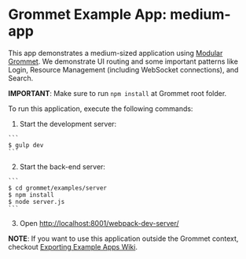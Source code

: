 # Grommet Example App: medium-app

This app demonstrates a medium-sized application using [Modular Grommet](http://grommet.io/docs/documentation/modular-grommet).
We demonstrate UI routing and some important patterns like Login, Resource Management (including WebSocket connections), and Search.

**IMPORTANT**: Make sure to run `npm install` at Grommet root folder.

To run this application, execute the following commands:

  1. Start the development server:

    ```
    $ gulp dev
    ```

  2. Start the back-end server:

    ```
    $ cd grommet/examples/server
    $ npm install
    $ node server.js
    ```

  3. Open [http://localhost:8001/webpack-dev-server/](http://localhost:8001/webpack-dev-server/)

  **NOTE**: If you want to use this application outside the Grommet context, checkout [Exporting Example Apps Wiki](https://github.com/HewlettPackard/grommet/wiki/Exporting-examples-from-Grommet).
